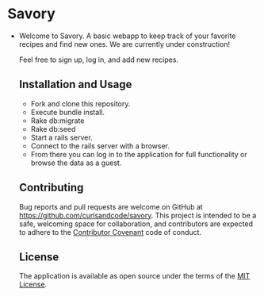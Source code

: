 # Savory

* Welcome to Savory. A basic webapp to keep track of your favorite recipes and find new ones. We are currently under construction!

  Feel free to sign up, log in, and add new recipes.

  ## Installation and Usage

  * Fork and clone this repository.
  * Execute bundle install.
  * Rake db:migrate
  * Rake db:seed
  * Start a rails server.
  * Connect to the rails server with a browser.
  * From there you can log in to the application for full functionality or browse the data as a guest.

  ## Contributing

  Bug reports and pull requests are welcome on GitHub at https://github.com/curlsandcode/savory. This project is intended to be a safe, welcoming space for collaboration, and contributors are expected to adhere to the [Contributor Covenant](http://contributor-covenant.org) code of conduct.

  ## License

  The application is available as open source under the terms of the [MIT License](http://opensource.org/licenses/MIT).